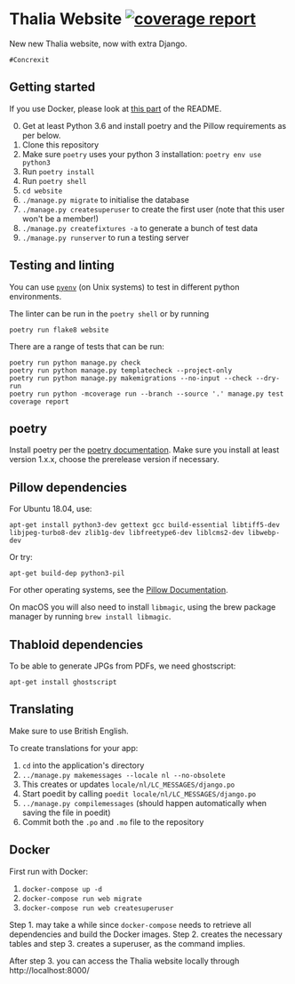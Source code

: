 Thalia Website [![coverage report](https://gitlab.science.ru.nl/thalia/concrexit/badges/master/coverage.svg)](https://gitlab.science.ru.nl/thalia/concrexit/commits/master)
==============

New new Thalia website, now with extra Django.

    #Concrexit


Getting started
---------------

If you use Docker, please look at [this part](#docker) of the README.

0. Get at least Python 3.6 and install poetry and the Pillow requirements as per below.
1. Clone this repository
2. Make sure `poetry` uses your python 3 installation: `poetry env use python3`
3. Run `poetry install`
4. Run `poetry shell`
5. `cd website`
6. `./manage.py migrate` to initialise the database
7. `./manage.py createsuperuser` to create the first user (note that this user won't be a member!)
8. `./manage.py createfixtures -a` to generate a bunch of test data
9. `./manage.py runserver` to run a testing server

Testing and linting
-------------------

You can use [`pyenv`](https://github.com/pyenv/pyenv) (on Unix systems) to test in different python
environments.

The linter can be run in the `poetry shell` or by running

    poetry run flake8 website

There are a range of tests that can be run:

    poetry run python manage.py check
    poetry run python manage.py templatecheck --project-only
    poetry run python manage.py makemigrations --no-input --check --dry-run
    poetry run python -mcoverage run --branch --source '.' manage.py test
    coverage report

poetry
------

Install poetry per the [poetry documentation][poetry install]. Make sure you install at least version 1.x.x, choose the prerelease version if necessary.

[poetry install]: https://github.com/sdispater/poetry#installation

Pillow dependencies
-------------------

For Ubuntu 18.04, use:

    apt-get install python3-dev gettext gcc build-essential libtiff5-dev libjpeg-turbo8-dev zlib1g-dev libfreetype6-dev liblcms2-dev libwebp-dev

Or try:

    apt-get build-dep python3-pil

For other operating systems, see the [Pillow Documentation][pillow-install].


[pillow-install]: https://pillow.readthedocs.io/en/latest/installation.html


On macOS you will also need to install `libmagic`, using the brew package manager by running `brew install libmagic`.

Thabloid dependencies
---------------------

To be able to generate JPGs from PDFs, we need ghostscript:

    apt-get install ghostscript

Translating
------------------

Make sure to use British English.

To create translations for your app:

1. `cd` into the application's directory
2. `../manage.py makemessages --locale nl --no-obsolete`
3. This creates or updates `locale/nl/LC_MESSAGES/django.po`
4. Start poedit by calling `poedit locale/nl/LC_MESSAGES/django.po`
5. `../manage.py compilemessages` (should happen automatically when saving the file in poedit)
6. Commit both the `.po` and `.mo` file to the repository

Docker
------

First run with Docker:

1. `docker-compose up -d`
2. `docker-compose run web migrate`
3. `docker-compose run web createsuperuser`

Step 1. may take a while since `docker-compose` needs to retrieve all dependencies
and build the Docker images. Step 2. creates the necessary tables and step 3.
creates a superuser, as the command implies.

After step 3. you can access the Thalia website locally through http://localhost:8000/
